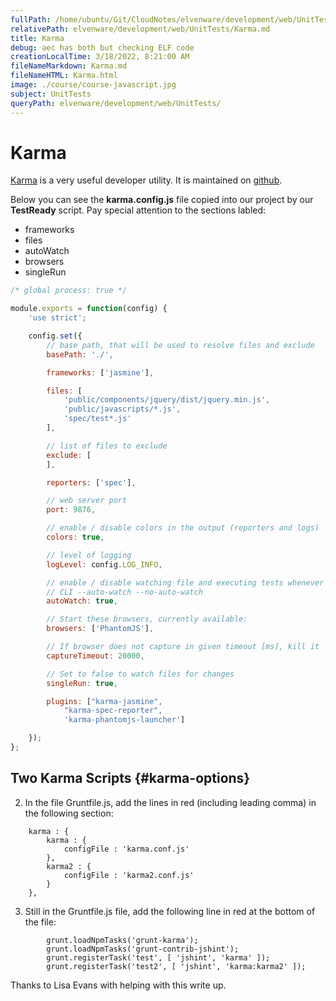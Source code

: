 ```yaml
---
fullPath: /home/ubuntu/Git/CloudNotes/elvenware/development/web/UnitTests/Karma.md
relativePath: elvenware/development/web/UnitTests/Karma.md
title: Karma
debug: aec has both but checking ELF code
creationLocalTime: 3/18/2022, 8:21:00 AM
fileNameMarkdown: Karma.md
fileNameHTML: Karma.html
image: ./course/course-javascript.jpg
subject: UnitTests
queryPath: elvenware/development/web/UnitTests/
---
```


<!-- toc -->
<!-- tocstop -->

# Karma

[Karma][karmaHome] is a very useful developer utility. It is maintained on [github][gitkarma].

Below you can see the **karma.config.js** file copied into our project by our **TestReady** script. Pay special attention to the sections labled:

* frameworks
* files
* autoWatch
* browsers
* singleRun



```javascript
/* global process: true */

module.exports = function(config) {
    'use strict';

    config.set({
        // base path, that will be used to resolve files and exclude
        basePath: './',

        frameworks: ['jasmine'],

        files: [
            'public/components/jquery/dist/jquery.min.js',
            'public/javascripts/*.js',
            'spec/test*.js'
        ],

        // list of files to exclude
        exclude: [
        ],

        reporters: ['spec'],

        // web server port
        port: 9876,

        // enable / disable colors in the output (reporters and logs)
        colors: true,

        // level of logging
        logLevel: config.LOG_INFO,

        // enable / disable watching file and executing tests whenever any file changes
        // CLI --auto-watch --no-auto-watch
        autoWatch: true,

        // Start these browsers, currently available:
        browsers: ['PhantomJS'],

        // If browser does not capture in given timeout [ms], kill it
        captureTimeout: 20000,

        // Set to false to watch files for changes
        singleRun: true,

        plugins: ["karma-jasmine",
            "karma-spec-reporter",
            'karma-phantomjs-launcher']

    });
};
```

[karmaHome]: http://karma-runner.github.io/0.13/index.html
[gitkarma]: https://github.com/karma-runner/karma

## Two Karma Scripts {#karma-options}

2) In the file Gruntfile.js, add the lines in red (including leading comma) in the following section:

```
    karma : {
        karma : {
            configFile : 'karma.conf.js'
        },
        karma2 : {
            configFile : 'karma2.conf.js'
        }
    },
```


3) Still in the Gruntfile.js file, add the following line in red at the bottom of the file:

```
        grunt.loadNpmTasks('grunt-karma');
        grunt.loadNpmTasks('grunt-contrib-jshint');
        grunt.registerTask('test', [ 'jshint', 'karma' ]);
        grunt.registerTask('test2', [ 'jshint', 'karma:karma2' ]);
```

Thanks to Lisa Evans with helping with this write up.


